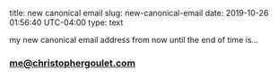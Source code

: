 title: new canonical email
slug: new-canonical-email
date: 2019-10-26 01:56:40 UTC-04:00
type: text

my new canonical email address from now until the end of time is...

### [me@christophergoulet.com](mailto:me@christophergoulet.com)
